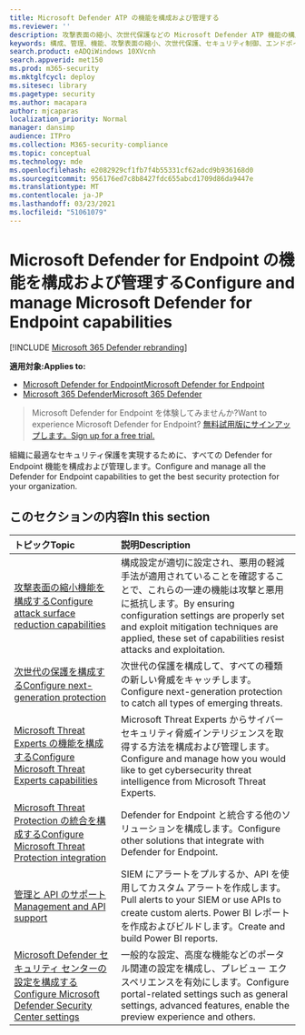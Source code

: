 ```yaml
---
title: Microsoft Defender ATP の機能を構成および管理する
ms.reviewer: ''
description: 攻撃表面の縮小、次世代保護などの Microsoft Defender ATP 機能の構成と管理
keywords: 構成、管理、機能、攻撃表面の縮小、次世代保護、セキュリティ制御、エンドポイントの検出と応答、自動調査と修復、セキュリティ制御、コントロール
search.product: eADQiWindows 10XVcnh
search.appverid: met150
ms.prod: m365-security
ms.mktglfcycl: deploy
ms.sitesec: library
ms.pagetype: security
ms.author: macapara
author: mjcaparas
localization_priority: Normal
manager: dansimp
audience: ITPro
ms.collection: M365-security-compliance
ms.topic: conceptual
ms.technology: mde
ms.openlocfilehash: e2082929cf1fb7f4b55331cf62adcd9b936168d0
ms.sourcegitcommit: 956176ed7c8b8427fdc655abcd1709d86da9447e
ms.translationtype: MT
ms.contentlocale: ja-JP
ms.lasthandoff: 03/23/2021
ms.locfileid: "51061079"
---
```

# <a name="configure-and-manage-microsoft-defender-for-endpoint-capabilities"></a><span data-ttu-id="f7923-104">Microsoft Defender for Endpoint の機能を構成および管理する</span><span class="sxs-lookup"><span data-stu-id="f7923-104">Configure and manage Microsoft Defender for Endpoint capabilities</span></span>

[!INCLUDE [Microsoft 365 Defender rebranding](../../includes/microsoft-defender.md)]

<span data-ttu-id="f7923-105">**適用対象:**</span><span class="sxs-lookup"><span data-stu-id="f7923-105">**Applies to:**</span></span>
- [<span data-ttu-id="f7923-106">Microsoft Defender for Endpoint</span><span class="sxs-lookup"><span data-stu-id="f7923-106">Microsoft Defender for Endpoint</span></span>](https://go.microsoft.com/fwlink/p/?linkid=2146631)
- [<span data-ttu-id="f7923-107">Microsoft 365 Defender</span><span class="sxs-lookup"><span data-stu-id="f7923-107">Microsoft 365 Defender</span></span>](https://go.microsoft.com/fwlink/?linkid=2118804)

> <span data-ttu-id="f7923-108">Microsoft Defender for Endpoint を体験してみませんか?</span><span class="sxs-lookup"><span data-stu-id="f7923-108">Want to experience Microsoft Defender for Endpoint?</span></span> [<span data-ttu-id="f7923-109">無料試用版にサインアップします。</span><span class="sxs-lookup"><span data-stu-id="f7923-109">Sign up for a free trial.</span></span>](https://www.microsoft.com/microsoft-365/windows/microsoft-defender-atp?ocid=docs-wdatp-exposedapis-abovefoldlink)


<span data-ttu-id="f7923-110">組織に最適なセキュリティ保護を実現するために、すべての Defender for Endpoint 機能を構成および管理します。</span><span class="sxs-lookup"><span data-stu-id="f7923-110">Configure and manage all the Defender for Endpoint capabilities to get the best security protection for your organization.</span></span> 


## <a name="in-this-section"></a><span data-ttu-id="f7923-111">このセクションの内容</span><span class="sxs-lookup"><span data-stu-id="f7923-111">In this section</span></span> 
<span data-ttu-id="f7923-112">トピック</span><span class="sxs-lookup"><span data-stu-id="f7923-112">Topic</span></span> | <span data-ttu-id="f7923-113">説明</span><span class="sxs-lookup"><span data-stu-id="f7923-113">Description</span></span> 
:---|:---
[<span data-ttu-id="f7923-114">攻撃表面の縮小機能を構成する</span><span class="sxs-lookup"><span data-stu-id="f7923-114">Configure attack surface reduction capabilities</span></span>](configure-attack-surface-reduction.md) |  <span data-ttu-id="f7923-115">構成設定が適切に設定され、悪用の軽減手法が適用されていることを確認することで、これらの一連の機能は攻撃と悪用に抵抗します。</span><span class="sxs-lookup"><span data-stu-id="f7923-115">By ensuring configuration settings are properly set and exploit mitigation techniques are applied, these set of capabilities resist attacks and exploitation.</span></span> 
[<span data-ttu-id="f7923-116">次世代の保護を構成する</span><span class="sxs-lookup"><span data-stu-id="f7923-116">Configure next-generation protection</span></span>](https://docs.microsoft.com/windows/security/threat-protection/microsoft-defender-antivirus/configure-microsoft-defender-antivirus-features) | <span data-ttu-id="f7923-117">次世代の保護を構成して、すべての種類の新しい脅威をキャッチします。</span><span class="sxs-lookup"><span data-stu-id="f7923-117">Configure next-generation protection to catch all types of emerging threats.</span></span>
[<span data-ttu-id="f7923-118">Microsoft Threat Experts の機能を構成する</span><span class="sxs-lookup"><span data-stu-id="f7923-118">Configure Microsoft Threat Experts capabilities</span></span>](configure-microsoft-threat-experts.md) | <span data-ttu-id="f7923-119">Microsoft Threat Experts からサイバーセキュリティ脅威インテリジェンスを取得する方法を構成および管理します。</span><span class="sxs-lookup"><span data-stu-id="f7923-119">Configure and manage how you would like to get cybersecurity threat intelligence from Microsoft Threat Experts.</span></span>
[<span data-ttu-id="f7923-120">Microsoft Threat Protection の統合を構成する</span><span class="sxs-lookup"><span data-stu-id="f7923-120">Configure Microsoft Threat Protection integration</span></span>](https://docs.microsoft.com/microsoft-365/security/defender-endpoint/threat-protection-integration)| <span data-ttu-id="f7923-121">Defender for Endpoint と統合する他のソリューションを構成します。</span><span class="sxs-lookup"><span data-stu-id="f7923-121">Configure other solutions that integrate with Defender for Endpoint.</span></span>
[<span data-ttu-id="f7923-122">管理と API のサポート</span><span class="sxs-lookup"><span data-stu-id="f7923-122">Management and API support</span></span>](https://docs.microsoft.com/microsoft-365/security/defender-endpoint/management-apis)| <span data-ttu-id="f7923-123">SIEM にアラートをプルするか、API を使用してカスタム アラートを作成します。</span><span class="sxs-lookup"><span data-stu-id="f7923-123">Pull alerts to your SIEM or use APIs to create custom alerts.</span></span> <span data-ttu-id="f7923-124">Power BI レポートを作成およびビルドします。</span><span class="sxs-lookup"><span data-stu-id="f7923-124">Create and build Power BI reports.</span></span> 
[<span data-ttu-id="f7923-125">Microsoft Defender セキュリティ センターの設定を構成する</span><span class="sxs-lookup"><span data-stu-id="f7923-125">Configure Microsoft Defender Security Center settings</span></span>](preferences-setup.md) |  <span data-ttu-id="f7923-126">一般的な設定、高度な機能などのポータル関連の設定を構成し、プレビュー エクスペリエンスを有効にします。</span><span class="sxs-lookup"><span data-stu-id="f7923-126">Configure portal-related settings such as general settings, advanced features, enable the preview experience and others.</span></span>



